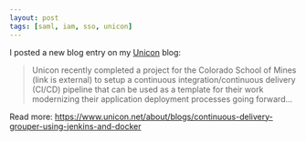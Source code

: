 ```yaml
---
layout: post
tags: [saml, iam, sso, unicon]
---
```


I posted a new blog entry on my [Unicon](https://www.unicon.net/about/blogs/blogger/177) blog:

> Unicon recently completed a project for the Colorado School of Mines (link is external) to setup a continuous integration/continuous delivery (CI/CD) pipeline that can be used as a template for their work modernizing their application deployment processes going forward...

<!--more-->

Read more: <https://www.unicon.net/about/blogs/continuous-delivery-grouper-using-jenkins-and-docker>